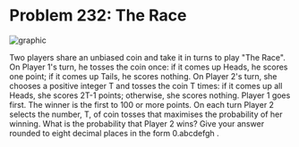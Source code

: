 # Problem 232: The Race

![graphic](img232.gif)

Two players share an unbiased coin and take it in turns to play "The
Race". On Player 1's turn, he tosses the coin once: if it comes up
Heads, he scores one point; if it comes up Tails, he scores nothing. On
Player 2's turn, she chooses a positive integer T and tosses the coin T
times: if it comes up all Heads, she scores 2T-1 points; otherwise, she
scores nothing. Player 1 goes first. The winner is the first to 100 or
more points. On each turn Player 2 selects the number, T, of coin tosses
that maximises the probability of her winning. What is the probability
that Player 2 wins? Give your answer rounded to eight decimal places in
the form 0.abcdefgh .
